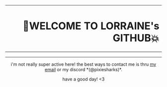 <table align="center"><tr><td><h1 align="right">🌈WELCOME TO LORRAINE's GITHUB💥</h1></td></tr></table>

***

<p align="center">i'm not really super active here! the best ways to contact me is thru <a href="mailto:lorraine@pixiesharks.net">my email</a> or my discord *(@pixiesharks)*. </p>

<p align="center">have a good day! <3 </p>
